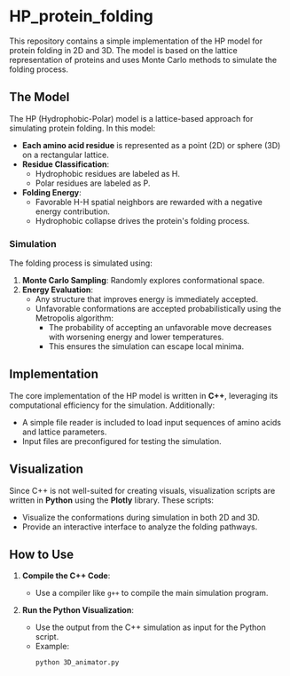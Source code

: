 # HP_protein_folding

This repository contains a simple implementation of the HP model for protein folding in 2D and 3D. The model is based on the lattice representation of proteins and uses Monte Carlo methods to simulate the folding process.

## The Model

The HP (Hydrophobic-Polar) model is a lattice-based approach for simulating protein folding. In this model:
- **Each amino acid residue** is represented as a point (2D) or sphere (3D) on a rectangular lattice.
- **Residue Classification**: 
  - Hydrophobic residues are labeled as H.
  - Polar residues are labeled as P.
- **Folding Energy**:
  - Favorable H-H spatial neighbors are rewarded with a negative energy contribution.
  - Hydrophobic collapse drives the protein's folding process.

### Simulation
The folding process is simulated using:
1. **Monte Carlo Sampling**: Randomly explores conformational space.
2. **Energy Evaluation**:
   - Any structure that improves energy is immediately accepted.
   - Unfavorable conformations are accepted probabilistically using the Metropolis algorithm:
     - The probability of accepting an unfavorable move decreases with worsening energy and lower temperatures.
     - This ensures the simulation can escape local minima.

## Implementation
The core implementation of the HP model is written in **C++**, leveraging its computational efficiency for the simulation. Additionally:
- A simple file reader is included to load input sequences of amino acids and lattice parameters.
- Input files are preconfigured for testing the simulation.

## Visualization
Since C++ is not well-suited for creating visuals, visualization scripts are written in **Python** using the **Plotly** library. These scripts:
- Visualize the conformations during simulation in both 2D and 3D.
- Provide an interactive interface to analyze the folding pathways.

## How to Use
1. **Compile the C++ Code**:
   - Use a compiler like `g++` to compile the main simulation program.

2. **Run the Python Visualization**:
   - Use the output from the C++ simulation as input for the Python script.
   - Example:
     ```bash
     python 3D_animator.py 
     ```
